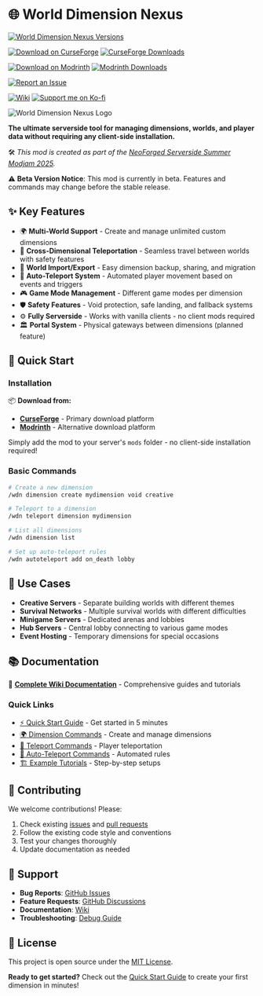 # 🌐 World Dimension Nexus

[![World Dimension Nexus Versions](http://cf.way2muchnoise.eu/versions/Minecraft_1278368_all.svg)](https://www.curseforge.com/minecraft/mc-mods/world-dimension-nexus)

[![Download on CurseForge](http://cf.way2muchnoise.eu/title/1278368.svg)](https://www.curseforge.com/minecraft/mc-mods/world-dimension-nexus)
[![CurseForge Downloads](http://cf.way2muchnoise.eu/full_1278368_downloads.svg)](https://www.curseforge.com/minecraft/mc-mods/world-dimension-nexus)

[![Download on Modrinth](https://img.shields.io/badge/dynamic/json?labelColor=black&color=grey&label=&query=title&url=https://api.modrinth.com/v2/project/nUBOuZRL&style=flat&logo=modrinth)](https://modrinth.com/mod/world-dimension-nexus)
[![Modrinth Downloads](https://img.shields.io/badge/dynamic/json?labelColor=black&color=grey&label=&suffix=%20downloads&query=downloads&url=https://api.modrinth.com/v2/project/nUBOuZRL&style=flat&logo=modrinth)](https://modrinth.com/mod/world-dimension-nexus)

[![Report an Issue](https://img.shields.io/badge/dynamic/json?label=Report%20an%20Issue%20%2F%20Bug%20%2F%20Crash%20%2F%20Feature%20Request&labelColor=black&color=grey&query=title&url=https://api.modrinth.com/v2/project/nUBOuZRL&style=flat&logo=github)][issues]

[![Wiki](https://img.shields.io/badge/dynamic/json?label=Wiki&labelColor=black&color=grey&query=title&url=https://api.modrinth.com/v2/project/nUBOuZRL&style=flat&logo=github)][wiki]
[![Support me on Ko-fi](https://img.shields.io/badge/Support_me_on_Ko--fi-!?labelColor=black&style=flat&logo=ko-fi)][ko-fi]

![World Dimension Nexus Logo][logo]

**The ultimate serverside tool for managing dimensions, worlds, and player data without requiring
any client-side installation.**

🛠️ *This mod is created as part of
the [NeoForged Serverside Summer Modjam 2025](https://neoforged.net/news/2025serversidesummer/).*

⚠️ **Beta Version Notice**: This mod is currently in beta. Features and commands may change before
the stable release.

## ✨ Key Features

- 🌍 **Multi-World Support** - Create and manage unlimited custom dimensions
- 🚀 **Cross-Dimensional Teleportation** - Seamless travel between worlds with safety features
- 📁 **World Import/Export** - Easy dimension backup, sharing, and migration
- 🤖 **Auto-Teleport System** - Automated player movement based on events and triggers
- 🎮 **Game Mode Management** - Different game modes per dimension
- 🛡️ **Safety Features** - Void protection, safe landing, and fallback systems
- ⚙️ **Fully Serverside** - Works with vanilla clients - no client mods required
- 🏛️ **Portal System** - Physical gateways between dimensions (planned feature)

## 🚀 Quick Start

### Installation

📦 **Download from:**

- **[CurseForge](https://www.curseforge.com/minecraft/mc-mods/world-dimension-nexus)** - Primary
  download platform
- **[Modrinth](https://modrinth.com/mod/world-dimension-nexus)** - Alternative download platform

Simply add the mod to your server's `mods` folder - no client-side installation required!

### Basic Commands

```bash
# Create a new dimension
/wdn dimension create mydimension void creative

# Teleport to a dimension
/wdn teleport dimension mydimension

# List all dimensions
/wdn dimension list

# Set up auto-teleport rules
/wdn autoteleport add on_death lobby
```

## 🎯 Use Cases

- **Creative Servers** - Separate building worlds with different themes
- **Survival Networks** - Multiple survival worlds with different difficulties
- **Minigame Servers** - Dedicated arenas and lobbies
- **Hub Servers** - Central lobby connecting to various game modes
- **Event Hosting** - Temporary dimensions for special occasions

## 📚 Documentation

📖 **[Complete Wiki Documentation](wiki/Home.md)** - Comprehensive guides and tutorials

### Quick Links

- [⚡ Quick Start Guide](wiki/Quick-Start.md) - Get started in 5 minutes
- [🌍 Dimension Commands](wiki/Commands-Dimension.md) - Create and manage dimensions
- [🚀 Teleport Commands](wiki/Commands-Teleport.md) - Player teleportation
- [🤖 Auto-Teleport Commands](wiki/Commands-Auto-Teleport.md) - Automated rules
- [🏗️ Example Tutorials](wiki/Examples-Creative-World.md) - Step-by-step setups

## 🤝 Contributing

We welcome contributions! Please:

1. Check existing [issues](../../issues) and [pull requests](../../pulls)
2. Follow the existing code style and conventions
3. Test your changes thoroughly
4. Update documentation as needed

## 🐛 Support

- **Bug Reports**: [GitHub Issues](../../issues)
- **Feature Requests**: [GitHub Discussions](../../discussions)
- **Documentation**: [Wiki](wiki/Home.md)
- **Troubleshooting**: [Debug Guide](wiki/Commands-Debug.md)

## 📜 License

This project is open source under the [MIT License](LICENSE.md).

**Ready to get started?** Check out the [Quick Start Guide](wiki/Quick-Start.md) to create your
first dimension in minutes!

[ko-fi]: https://ko-fi.com/Kaworru

[wiki]: https://github.com/MarkusBordihn/BOs-World-Dimension-Nexus/wiki

[issues]: https://github.com/MarkusBordihn/BOs-World-Dimension-Nexus/issues

[logo]: https://github.com/MarkusBordihn/BOs-World-Dimension-Nexus/wiki/images/logo_header.png
